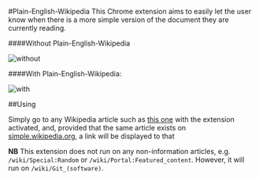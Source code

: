 #Plain-English-Wikipedia
This Chrome extension aims to easily let the user know when there is a more simple version of the document they are currently reading.

####Without Plain-English-Wikipedia

![without](http://i.imgur.com/0zzeEZ8.png)

####With Plain-English-Wikipedia:

![with](http://i.imgur.com/2r5E4Wu.png)

##Using

Simply go to any Wikipedia article such as [this one](https://en.wikipedia.org/wiki/Nigersaurus) with the extension activated, and, provided that the same article exists on [simple.wikipedia.org](https://simple.wikipedia.org), a link will be displayed to that 

**NB** This extension does not run on any non-information articles, e.g. `/wiki/Special:Random` or `/wiki/Portal:Featured_content`. However, it will run on `/wiki/Git_(software)`.